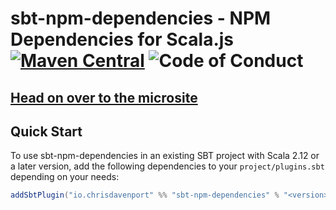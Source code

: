 # sbt-npm-dependencies - NPM Dependencies for Scala.js [![Maven Central](https://maven-badges.herokuapp.com/maven-central/io.chrisdavenport/sbt-npm-dependencies_2.12/badge.svg)](https://maven-badges.herokuapp.com/maven-central/io.chrisdavenport/sbt-npm-dependencies_2.12) ![Code of Conduct](https://img.shields.io/badge/Code%20of%20Conduct-Scala-blue.svg)

## [Head on over to the microsite](https://ChristopherDavenport.github.io/sbt-npm-dependencies)

## Quick Start

To use sbt-npm-dependencies in an existing SBT project with Scala 2.12 or a later version, add the following dependencies to your
`project/plugins.sbt` depending on your needs:

```scala
addSbtPlugin("io.chrisdavenport" %% "sbt-npm-dependencies" % "<version>")
```
